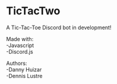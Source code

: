 # TicTacTwo

A Tic-Tac-Toe Discord bot in development!

Made with:
\
-Javascript
\
-Discord.js

Authors: 
\
-Danny Huizar
\
-Dennis Lustre
